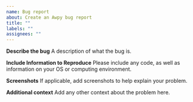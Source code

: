 ```yaml
---
name: Bug report
about: Create an Awpy bug report
title: ""
labels: ""
assignees: ""
---
```


**Describe the bug**
A description of what the bug is.

**Include Information to Reproduce**
Please include any code, as well as information on your OS or computing environment.

**Screenshots**
If applicable, add screenshots to help explain your problem.

**Additional context**
Add any other context about the problem here.
